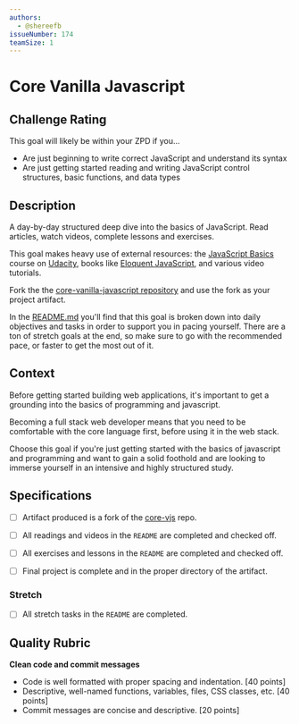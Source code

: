 ```yaml
---
authors:
  - @shereefb
issueNumber: 174
teamSize: 1
---
```


# Core Vanilla Javascript

## Challenge Rating

This goal will likely be within your ZPD if you...

- Are just beginning to write correct JavaScript and understand its syntax
- Are just getting started reading and writing JavaScript control structures, basic functions, and data types

## Description

A day-by-day structured deep dive into the basics of JavaScript. Read articles, watch videos, complete lessons and exercises.

This goal makes heavy use of external resources: the [JavaScript Basics](https://www.udacity.com/course/javascript-basics--ud804) course on [Udacity](https://www.udacity.com/), books like [Eloquent JavaScript](http://eloquentjavascript.net), and various video tutorials.

Fork the the [core-vanilla-javascript repository][core-vjs] and use the fork as your project artifact.

In the [README.md][core-vjs-readme] you'll find that this goal is broken down into daily objectives and tasks in order to support you in pacing yourself. There are a ton of stretch goals at the end, so make sure to go with the recommended pace, or faster to get the most out of it.

## Context

Before getting started building web applications, it's important to get a grounding into the basics of programming and javascript.

Becoming a full stack web developer means that you need to be comfortable with the core language first, before using it in the web stack.

Choose this goal if you're just getting started with the basics of javascript and programming and want to gain a solid foothold and are looking to immerse yourself in an intensive and highly structured study.

## Specifications

- [ ] Artifact produced is a fork of the [core-vjs][core-vjs] repo.
- [ ] All readings and videos in the `README` are completed and checked off.
- [ ] All exercises and lessons in the `README` are completed and checked off.
- [ ] Final project is complete and in the proper directory of the artifact.


### Stretch

- [ ] All stretch tasks in the `README` are completed.

## Quality Rubric

**Clean code and commit messages**
- Code is well formatted with proper spacing and indentation. [40 points]
- Descriptive, well-named functions, variables, files, CSS classes, etc. [40 points]
- Commit messages are concise and descriptive. [20 points]

[core-vjs]: https://github.com/GuildCrafts/core-object-oriented-javascript
[core-vjs-readme]: https://github.com/GuildCrafts/core-object-oriented-javascript/blob/master/README.md
